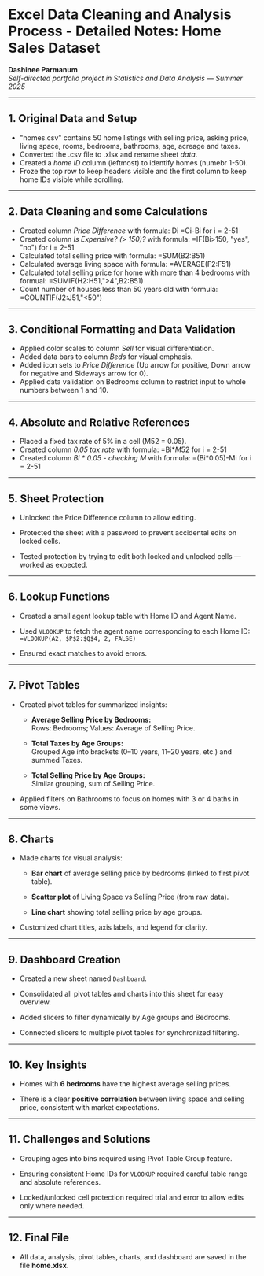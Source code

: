 # Excel Data Cleaning and Analysis Process - Detailed Notes: Home Sales Dataset

**Dashinee Parmanum**  
*Self-directed portfolio project in Statistics and Data Analysis — Summer 2025*

---
## 1. Original Data and Setup
- "homes.csv" contains 50 home listings with selling price, asking price, living space, rooms, bedrooms, bathrooms, age, acreage and taxes.
- Converted the .csv file to .xlsx and rename sheet *data*.
- Created a *home ID* column (leftmost) to identify homes (numebr 1-50).
- Froze the top row to keep headers visible and the first column to keep home IDs visible while scrolling.


---
## 2. Data Cleaning and some Calculations
- Created column *Price Difference* with formula: Di =Ci-Bi for i = 2-51
- Created column *Is Expensive? (> 150)?* with formula: =IF(Bi>150, "yes", "no") for i = 2-51
- Calculated total selling price with formula: =SUM(B2:B51) 
- Calculated average living space with formula: =AVERAGE(F2:F51)
- Calculated total selling price for home with more than 4 bedrooms with formual: =SUMIF(H2:H51,">4",B2:B51)
- Count number of houses less than 50 years old with formula: =COUNTIF(J2:J51,"<50")

---
## 3. Conditional Formatting and Data Validation
- Applied color scales to column *Sell* for visual differentiation.
- Added data bars to column *Beds* for visual emphasis.
- Added icon sets to *Price Difference* (Up arrow for positive, Down arrow for negative and Sideways arrow for 0).
- Applied data validation on Bedrooms column to restrict input to whole numbers between 1 and 10.

---
## 4. Absolute and Relative References
- Placed a fixed tax rate of 5% in a cell (M52 = 0.05).
- Created column *0.05 tax rate* with formula: =Bi*$M$52 for i = 2-51
- Created column *Bi * 0.05 - checking M* with formula: =(Bi*0.05)-Mi for i = 2-51

---
## 5. Sheet Protection
- Unlocked the Price Difference column to allow editing.

- Protected the sheet with a password to prevent accidental edits on locked cells.

- Tested protection by trying to edit both locked and unlocked cells — worked as expected.

---
## 6. Lookup Functions

- Created a small agent lookup table with Home ID and Agent Name.

- Used `VLOOKUP` to fetch the agent name corresponding to each Home ID:  
  `=VLOOKUP(A2, $P$2:$Q$4, 2, FALSE)`

- Ensured exact matches to avoid errors.

---
## 7. Pivot Tables

- Created pivot tables for summarized insights:

  - **Average Selling Price by Bedrooms:**  
    Rows: Bedrooms; Values: Average of Selling Price.

  - **Total Taxes by Age Groups:**  
    Grouped Age into brackets (0–10 years, 11–20 years, etc.) and summed Taxes.

  - **Total Selling Price by Age Groups:**  
    Similar grouping, sum of Selling Price.

- Applied filters on Bathrooms to focus on homes with 3 or 4 baths in some views.

---
## 8. Charts

- Made charts for visual analysis:

  - **Bar chart** of average selling price by bedrooms (linked to first pivot table).

  - **Scatter plot** of Living Space vs Selling Price (from raw data).

  - **Line chart** showing total selling price by age groups.

- Customized chart titles, axis labels, and legend for clarity.

---
## 9. Dashboard Creation

- Created a new sheet named `Dashboard`.

- Consolidated all pivot tables and charts into this sheet for easy overview.

- Added slicers to filter dynamically by Age groups and Bedrooms.

- Connected slicers to multiple pivot tables for synchronized filtering.

---
## 10. Key Insights

- Homes with **6 bedrooms** have the highest average selling prices.

- There is a clear **positive correlation** between living space and selling price, consistent with market expectations.

---
## 11. Challenges and Solutions

- Grouping ages into bins required using Pivot Table Group feature.

- Ensuring consistent Home IDs for `VLOOKUP` required careful table range and absolute references.

- Locked/unlocked cell protection required trial and error to allow edits only where needed.

---
## 12. Final File

- All data, analysis, pivot tables, charts, and dashboard are saved in the file **home.xlsx**.
